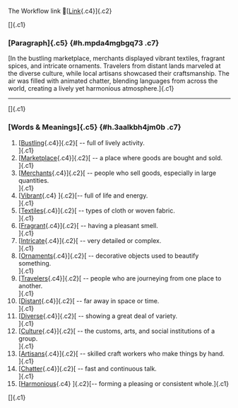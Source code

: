 The Workflow link
👏[[Link](https://www.google.com/url?q=http://www.google.com&sa=D&source=editors&ust=1760175767038273&usg=AOvVaw0rTm4YtdZJhvitZaFe8Koa){.c4}]{.c2}

[]{.c1}

### [Paragraph]{.c5} {#h.mpda4mgbgq73 .c7}

[In the bustling marketplace, merchants displayed vibrant textiles,
fragrant spices, and intricate ornaments. Travelers from distant lands
marveled at the diverse culture, while local artisans showcased their
craftsmanship. The air was filled with animated chatter, blending
languages from across the world, creating a lively yet harmonious
atmosphere.]{.c1}

------------------------------------------------------------------------

[]{.c1}

### [Words & Meanings]{.c5} {#h.3aalkbh4jm0b .c7}

1.  [[Bustling](https://www.google.com/url?q=http://www.google.com&sa=D&source=editors&ust=1760175767039867&usg=AOvVaw1LgxHI2fafV7KbXG9R--rQ){.c4}]{.c2}[ --
    full of lively activity.\
    ]{.c1}
2.  [[Marketplace](https://www.google.com/url?q=http://www.google.com&sa=D&source=editors&ust=1760175767040167&usg=AOvVaw0uPQzCbsoBYWeiETar7WB-){.c4}]{.c2}[ --
    a place where goods are bought and sold.\
    ]{.c1}
3.  [[Merchants](https://www.google.com/url?q=http://www.google.com&sa=D&source=editors&ust=1760175767040475&usg=AOvVaw3JIBV_3vCmEvm9xty1KydR){.c4}]{.c2}[ --
    people who sell goods, especially in large quantities.\
    ]{.c1}
4.  [[Vibrant](https://www.google.com/url?q=http://www.google.com&sa=D&source=editors&ust=1760175767040799&usg=AOvVaw3YC0BT0qUPndKK29YN3nbn){.c4}
    ]{.c2}[-- full of life and energy.\
    ]{.c1}
5.  [[Textiles](https://www.google.com/url?q=http://www.google.com&sa=D&source=editors&ust=1760175767041061&usg=AOvVaw2VQpGZaE38ER6mXJW4nFew){.c4}]{.c2}[ --
    types of cloth or woven fabric.\
    ]{.c1}
6.  [[Fragrant](https://www.google.com/url?q=http://www.google.com&sa=D&source=editors&ust=1760175767041342&usg=AOvVaw2-PHK1muP8mFlQII7JQhNz){.c4}]{.c2}[ --
    having a pleasant smell.\
    ]{.c1}
7.  [[Intricate](https://www.google.com/url?q=http://www.google.com&sa=D&source=editors&ust=1760175767041604&usg=AOvVaw2Tn1mGmzqj9vvxTEhilFQX){.c4}]{.c2}[ --
    very detailed or complex.\
    ]{.c1}
8.  [[Ornaments](https://www.google.com/url?q=http://www.google.com&sa=D&source=editors&ust=1760175767041889&usg=AOvVaw0HiUecshK_42Hra35nEUd4){.c4}]{.c2}[ --
    decorative objects used to beautify something.\
    ]{.c1}
9.  [[Travelers](https://www.google.com/url?q=http://www.google.com&sa=D&source=editors&ust=1760175767042216&usg=AOvVaw3e9Y738PZUZ5HOt2nnPGaO){.c4}]{.c2}[ --
    people who are journeying from one place to another.\
    ]{.c1}
10. [[Distant](https://www.google.com/url?q=http://www.google.com&sa=D&source=editors&ust=1760175767042573&usg=AOvVaw2L0UBmrKzD1xo16o0qV9Ex){.c4}]{.c2}[ --
    far away in space or time.\
    ]{.c1}
11. [[Diverse](https://www.google.com/url?q=http://www.google.com&sa=D&source=editors&ust=1760175767042833&usg=AOvVaw0mV0w8wUbnElgCFKGsfXuV){.c4}]{.c2}[ --
    showing a great deal of variety.\
    ]{.c1}
12. [[Culture](https://www.google.com/url?q=http://www.google.com&sa=D&source=editors&ust=1760175767043089&usg=AOvVaw1djFpQtCTvJEPlsIpo7I3J){.c4}]{.c2}[ --
    the customs, arts, and social institutions of a group.\
    ]{.c1}
13. [[Artisans](https://www.google.com/url?q=http://www.google.com&sa=D&source=editors&ust=1760175767043421&usg=AOvVaw2mj3UZS7m6qdciZpZZdvum){.c4}]{.c2}[ --
    skilled craft workers who make things by hand.\
    ]{.c1}
14. [[Chatter](https://www.google.com/url?q=http://www.google.com&sa=D&source=editors&ust=1760175767043735&usg=AOvVaw1Zt5jm6DyK9CxxssyM93UL){.c4}]{.c2}[ --
    fast and continuous talk.\
    ]{.c1}
15. [[Harmonious](https://www.google.com/url?q=http://www.google.com&sa=D&source=editors&ust=1760175767044055&usg=AOvVaw0u2mVYVguuWYdj0kfublIM){.c4}
    ]{.c2}[-- forming a pleasing or consistent whole.]{.c1}

[]{.c1}

